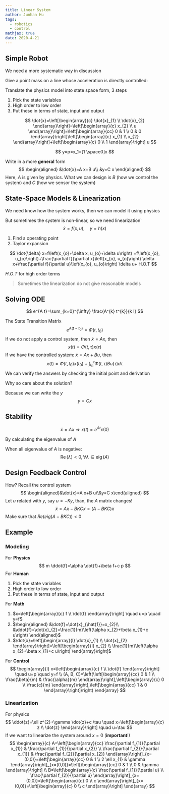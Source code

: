 ```yaml
---
title: Linear System
author: Junhan Hu
tags:
  - robotics
  - control
mathjax: true
date: 2020-4-21 
---
```


## Simple Robot

We need a more systematic way in discussion

Give a point mass on a line whose acceleration is directly controlled:

Translate the physics model into state space form, 3 steps

1. Pick the state variables 
2. High order to low order
3. Put these in terms of state, input and output

$$
\dot{x}=\left[\begin{array}{c}
\dot{x}_{1} \\
\dot{x}_{2}
\end{array}\right]=\left[\begin{array}{c}
x_{2} \\
u
\end{array}\right]=\left[\begin{array}{cc}
0 & 1 \\
0 & 0
\end{array}\right]\left[\begin{array}{c}
x_{1} \\
x_{2}
\end{array}\right]+\left[\begin{array}{c}
0 \\
1
\end{array}\right] u
$$

$$
y=p=x_1=[1 \space0]x
$$

Write in a more **general** form
$$
\begin{aligned}
&\dot{x}=A x+B u\\
&y=C x
\end{aligned}
$$
Here, $A$ is given by physics. What we can design is $B$ (how we control the system) and $C$ (how we sensor the system)  

<!-- more -->

## State-Space Models & Linearization     

We need know how the system works, then we can model it using physics

But sometimes the system is non-linear, so we need linearization`
$$
\dot{x}=f(x, u), \quad y=h(x)
$$

1. Find a operating point
2. Taylor expansion

$$
 \dot{\delta} x=f\left(x_{o}+\delta x, u_{o}+\delta u\right)
=f\left(x_{o}, u_{o}\right)+\frac{\partial f}{\partial x}\left(x_{o}, u_{o}\right) \delta x+\frac{\partial f}{\partial u}\left(x_{o}, u_{o}\right) \delta u+ H.O.T
$$

$H.O.T$ for high order terms  

> Sometimes the linearization do not give reasonable models

## Solving ODE

$$
e^{A t}=\sum_{k=0}^{\infty} \frac{A^{k} t^{k}}{k !}
$$

The State Transition Matrix
$$
e^{A\left(t-t_{0}\right)}=\Phi\left(t, t_{0}\right)
$$
If we do not apply a control system, then $\dot x=Ax$, then
$$
 x(t)=\Phi(t, \tau) x(\tau)
$$
If we have the controlled system: $\dot x=Ax+Bu$, then 
$$
x(t)=\Phi\left(t, t_{0}\right) x\left(t_{0}\right)+\int_{t_{0}}^{t} \Phi(t, \tau) B u(\tau) d \tau
$$
We can verify the answers by checking the initial point and derivation

Why so care about the solution? 

Because we can write the $y$
$$
y=Cx
$$

## Stability

$$
\dot{x}=A x \Rightarrow x(t)=e^{A t} x(0)
$$

By calculating the eigenvalue of $A$

When all eigenvalue of $A$ is negative:
$$
\operatorname{Re}(\lambda)<0, \forall \lambda \in \operatorname{eig}(A)
$$

## Design Feedback Control

How?  Recall the control system
$$
\begin{aligned}&\dot{x}=A x+B u\\&y=C x\end{aligned}
$$
Let $u$ related with $y$, say $u=-Ky$, than, the $A$ matrix changes!
$$
\dot x=Ax-BKCx=(A-BKC)x
$$
Make sure that $Re(eig(A-BKC))<0$

## Example

### Modeling

For **Physics**
$$
m \ddot{f}=\alpha \dot{f}+\beta f+c p
$$
For **Human**

1. Pick the state variables 
2. High order to low order
3. Put these in terms of state, input and output

For **Math**

1. $x=\left[\begin{array}{c}
   f \\
   \dot{f}
   \end{array}\right] \quad u=p \quad y=f$
2. $\begin{aligned}
   &\dot{f}=\dot{x}_{\hat{1}}=x_{2}\\
   &\ddot{f}=\dot{x}_{2}=\frac{1}{m}\left(\alpha x_{2}+\beta x_{1}+c u\right)
   \end{aligned}$
3. $\dot{x}=\left[\begin{array}{l}
   \dot{x}_{1} \\
   \dot{x}_{2}
   \end{array}\right]=\left[\begin{array}{l}
   x_{2} \\
   \frac{1}{m}\left(\alpha x_{2}+\beta x_{1}+c u\right)
   \end{array}\right]$

For **Control**
$$
\begin{array}{l}
x=\left[\begin{array}{c}
f \\
\dot{f}
\end{array}\right] \quad u=p \quad y=f \\
(A, B, C)=\left(\left[\begin{array}{cc}
0 & 1 \\
\frac{\beta}{m} & \frac{\alpha}{m}
\end{array}\right],\left[\begin{array}{c}
0 \\
\frac{c}{m}
\end{array}\right],\left[\begin{array}{cc}
1 & 0
\end{array}\right]\right)
\end{array}
$$

### Linearization

For physics
$$
\ddot{z}=\ell z^{2}+\gamma \dot{z}+c \tau \quad x=\left[\begin{array}{c}
z \\
\dot{z}
\end{array}\right] \quad u=\tau
$$
If we want to linearize the system around $x=0$ (**important**!)
$$
\begin{array}{c}
A=\left[\begin{array}{cc}
\frac{\partial f_{1}}{\partial x_{1}} & \frac{\partial f_{1}}{\partial x_{2}} \\
\frac{\partial f_{2}}{\partial x_{1}} & \frac{\partial f_{2}}{\partial x_{2}}
\end{array}\right]_{x=(0,0)}=\left[\begin{array}{cc}
0 & 1 \\
2 \ell x_{1} & \gamma
\end{array}\right]_{x=(0,0)}=\left[\begin{array}{cc}
0 & 1 \\
0 & \gamma
\end{array}\right] \\
B=\left[\begin{array}{c}
\frac{\partial f_{1}}{\partial u} \\
\frac{\partial f_{2}}{\partial u}
\end{array}\right]_{x=(0,0)}=\left[\begin{array}{c}
0 \\
c
\end{array}\right]_{x=(0,0)}=\left[\begin{array}{c}
0 \\
c
\end{array}\right]
\end{array}
$$
